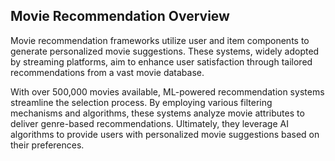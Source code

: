 ## Movie Recommendation Overview

Movie recommendation frameworks utilize user and item components to generate personalized movie suggestions. These systems, widely adopted by streaming platforms, aim to enhance user satisfaction through tailored recommendations from a vast movie database. 

With over 500,000 movies available, ML-powered recommendation systems streamline the selection process. By employing various filtering mechanisms and algorithms, these systems analyze movie attributes to deliver genre-based recommendations. Ultimately, they leverage AI algorithms to provide users with personalized movie suggestions based on their preferences.
